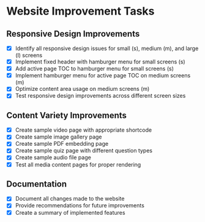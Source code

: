 # Website Improvement Tasks

## Responsive Design Improvements
- [x] Identify all responsive design issues for small (s), medium (m), and large (l) screens
- [x] Implement fixed header with hamburger menu for small screens (s)
- [x] Add active page TOC to hamburger menu for small screens (s)
- [x] Implement hamburger menu for active page TOC on medium screens (m)
- [x] Optimize content area usage on medium screens (m)
- [x] Test responsive design improvements across different screen sizes

## Content Variety Improvements
- [x] Create sample video page with appropriate shortcode
- [x] Create sample image gallery page
- [x] Create sample PDF embedding page
- [x] Create sample quiz page with different question types
- [x] Create sample audio file page
- [x] Test all media content pages for proper rendering

## Documentation
- [x] Document all changes made to the website
- [x] Provide recommendations for future improvements
- [x] Create a summary of implemented features
